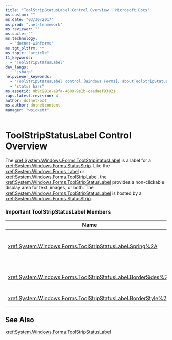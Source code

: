```yaml
---
title: "ToolStripStatusLabel Control Overview | Microsoft Docs"
ms.custom: ""
ms.date: "03/30/2017"
ms.prod: ".net-framework"
ms.reviewer: ""
ms.suite: ""
ms.technology: 
  - "dotnet-winforms"
ms.tgt_pltfrm: ""
ms.topic: "article"
f1_keywords: 
  - "ToolStripStatusLabel"
dev_langs: 
  - "jsharp"
helpviewer_keywords: 
  - "ToolStripStatusLabel control [Windows Forms], aboutToolStripStatusLabel control"
  - "status bars"
ms.assetid: 0b9c991e-a9fa-4609-9e1b-caadaef93821
caps.latest.revision: 4
author: dotnet-bot
ms.author: dotnetcontent
manager: "wpickett"
---
```

# ToolStripStatusLabel Control Overview
The <xref:System.Windows.Forms.ToolStripStatusLabel> is a label for a <xref:System.Windows.Forms.StatusStrip>. Like the <xref:System.Windows.Forms.Label> or <xref:System.Windows.Forms.ToolStripLabel>, the <xref:System.Windows.Forms.ToolStripStatusLabel> provides a non-clickable display area for text, images, or both. The <xref:System.Windows.Forms.ToolStripStatusLabel> is hosted by a <xref:System.Windows.Forms.StatusStrip>.  
  
### Important ToolStripStatusLabel Members  
  
|Name|Description|  
|----------|-----------------|  
|<xref:System.Windows.Forms.ToolStripStatusLabel.Spring%2A>|Gets or sets a value indicating whether the <xref:System.Windows.Forms.ToolStripStatusLabel> automatically fills the available space on the <xref:System.Windows.Forms.StatusStrip> as the form is resized|  
|<xref:System.Windows.Forms.ToolStripStatusLabel.BorderSides%2A>|Gets or sets a value that indicates which sides of the <xref:System.Windows.Forms.ToolStripStatusLabel> show borders.|  
|<xref:System.Windows.Forms.ToolStripStatusLabel.BorderStyle%2A>|Gets or sets the border style of the <xref:System.Windows.Forms.ToolStripStatusLabel>.|  
  
## See Also  
 <xref:System.Windows.Forms.ToolStripStatusLabel>